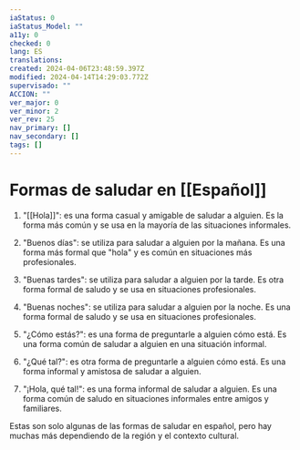 ```yaml
---
iaStatus: 0
iaStatus_Model: ""
a11y: 0
checked: 0
lang: ES
translations: 
created: 2024-04-06T23:48:59.397Z
modified: 2024-04-14T14:29:03.772Z
supervisado: ""
ACCION: ""
ver_major: 0
ver_minor: 2
ver_rev: 25
nav_primary: []
nav_secondary: []
tags: []
---
```

# Formas de saludar en [[Español]]
1.  "[[Hola]]": es una forma casual y amigable de saludar a alguien. Es la forma más común y se usa en la mayoría de las situaciones informales.
    
2.  "Buenos días": se utiliza para saludar a alguien por la mañana. Es una forma más formal que "hola" y es común en situaciones más profesionales.
    
3.  "Buenas tardes": se utiliza para saludar a alguien por la tarde. Es otra forma formal de saludo y se usa en situaciones profesionales.
    
4.  "Buenas noches": se utiliza para saludar a alguien por la noche. Es una forma formal de saludo y se usa en situaciones profesionales.
    
5.  "¿Cómo estás?": es una forma de preguntarle a alguien cómo está. Es una forma común de saludar a alguien en una situación informal.
    
6.  "¿Qué tal?": es otra forma de preguntarle a alguien cómo está. Es una forma informal y amistosa de saludar a alguien.
    
7.  "¡Hola, qué tal!": es una forma informal de saludar a alguien. Es una forma común de saludo en situaciones informales entre amigos y familiares.
    

Estas son solo algunas de las formas de saludar en español, pero hay muchas más dependiendo de la región y el contexto cultural.

